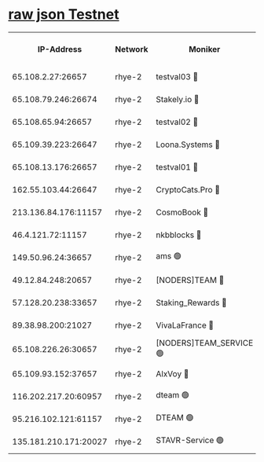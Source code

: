 
[raw json Testnet](https://rpc-check.quickt.stavr.tech/quickt/rpc-quickt-result.json)
=


<table><tr><th>IP-Address</th><th>Network</th><th>Moniker</th><th>Latest Block Height</th><th>Earliest Block Height</th><th>Catching Up</th><th>Tx Index</th><th>Voting Power</th><th>Scan Time</th></tr><tr><td>65.108.2.27:26657</td><td>rhye-2</td><td>testval03 🔴</td><td>783418</td><td>1</td><td>False</td><td>on</td><td>11002050</td><td>2024-02-13T01:37:12.524548496UTC</td></tr><tr><td>65.108.79.246:26674</td><td>rhye-2</td><td>Stakely.io 🔴</td><td>783419</td><td>1</td><td>False</td><td>on</td><td>10010</td><td>2024-02-13T01:37:17.021771411UTC</td></tr><tr><td>65.108.65.94:26657</td><td>rhye-2</td><td>testval02 🔴</td><td>783419</td><td>1</td><td>False</td><td>on</td><td>11002050</td><td>2024-02-13T01:37:19.886831625UTC</td></tr><tr><td>65.109.39.223:26647</td><td>rhye-2</td><td>Loona.Systems 🔴</td><td>783419</td><td>1</td><td>False</td><td>off</td><td>86949</td><td>2024-02-13T01:37:22.877774752UTC</td></tr><tr><td>65.108.13.176:26657</td><td>rhye-2</td><td>testval01 🔴</td><td>783419</td><td>1</td><td>False</td><td>on</td><td>13082010</td><td>2024-02-13T01:37:23.629676013UTC</td></tr><tr><td>162.55.103.44:26647</td><td>rhye-2</td><td>CryptoCats.Pro 🔴</td><td>783425</td><td>1</td><td>False</td><td>off</td><td>9999</td><td>2024-02-13T01:37:56.164420865UTC</td></tr><tr><td>213.136.84.176:11157</td><td>rhye-2</td><td>CosmoBook 🔴</td><td>783424</td><td>65301</td><td>False</td><td>off</td><td>1528057</td><td>2024-02-13T01:37:49.690455688UTC</td></tr><tr><td>46.4.121.72:11157</td><td>rhye-2</td><td>nkbblocks 🔴</td><td>783417</td><td>70101</td><td>False</td><td>off</td><td>81491</td><td>2024-02-13T01:37:05.090522956UTC</td></tr><tr><td>149.50.96.24:36657</td><td>rhye-2</td><td>ams 🟢</td><td>783422</td><td>133501</td><td>False</td><td>on</td><td>0</td><td>2024-02-13T01:37:39.055840110UTC</td></tr><tr><td>49.12.84.248:20657</td><td>rhye-2</td><td>[NODERS]TEAM 🔴</td><td>783422</td><td>146001</td><td>False</td><td>on</td><td>59690</td><td>2024-02-13T01:37:36.540658664UTC</td></tr><tr><td>57.128.20.238:33657</td><td>rhye-2</td><td>Staking_Rewards 🔴</td><td>783419</td><td>149101</td><td>False</td><td>on</td><td>9900</td><td>2024-02-13T01:37:22.539067821UTC</td></tr><tr><td>89.38.98.200:21027</td><td>rhye-2</td><td>VivaLaFrance 🔴</td><td>783417</td><td>220501</td><td>False</td><td>off</td><td>10000</td><td>2024-02-13T01:37:07.550057918UTC</td></tr><tr><td>65.108.226.26:30657</td><td>rhye-2</td><td>[NODERS]TEAM_SERVICE 🟢</td><td>783419</td><td>241501</td><td>False</td><td>on</td><td>0</td><td>2024-02-13T01:37:23.234196663UTC</td></tr><tr><td>65.109.93.152:37657</td><td>rhye-2</td><td>AlxVoy 🔴</td><td>783418</td><td>315173</td><td>False</td><td>on</td><td>143351</td><td>2024-02-13T01:37:10.084040853UTC</td></tr><tr><td>116.202.217.20:60957</td><td>rhye-2</td><td>dteam 🟢</td><td>783419</td><td>421794</td><td>False</td><td>on</td><td>0</td><td>2024-02-13T01:37:20.217637695UTC</td></tr><tr><td>95.216.102.121:61157</td><td>rhye-2</td><td>DTEAM 🟢</td><td>749821</td><td>748801</td><td>False</td><td>on</td><td>0</td><td>2024-02-13T01:37:17.397980887UTC</td></tr><tr><td>135.181.210.171:20027</td><td>rhye-2</td><td>STAVR-Service 🟢</td><td>783421</td><td>782001</td><td>False</td><td>on</td><td>0</td><td>2024-02-13T01:37:34.226361302UTC</td></tr></table>